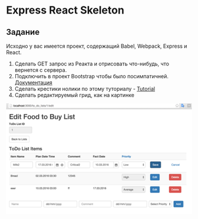 # Express React Skeleton

## Задание

Исходно у вас имеется проект, содержащий Babel, Webpack, Express и React.

1. Сделать GET запрос из Реакта и отрисовать что-нибудь, что вернется с сервера. 
2. Подключить в проект Bootstrap чтобы было посимпатичней. [Документация](https://getbootstrap.com/)
3. Сделать крестики нолики по этому туториалу - [Tutorial](https://reactjs.org/tutorial/tutorial.html)
4. Сделать редактируемый грид, как на картинке

![Img Editable Grid](docs/grid.png?raw=true "Editable Grid")
